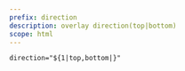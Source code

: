 ```yaml
---
prefix: direction
description: overlay direction(top|bottom)
scope: html
---
```


```html
direction="${1|top,bottom|}"
```